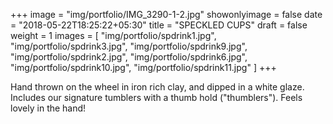 +++
image = "img/portfolio/IMG_3290-1-2.jpg"
showonlyimage = false
date = "2018-05-22T18:25:22+05:30"
title = "SPECKLED CUPS"
draft = false
weight = 1
images = [ "img/portfolio/spdrink1.jpg", "img/portfolio/spdrink3.jpg", "img/portfolio/spdrink9.jpg", "img/portfolio/spdrink2.jpg", "img/portfolio/spdrink6.jpg", "img/portfolio/spdrink10.jpg", "img/portfolio/spdrink11.jpg" ]
+++
<!--more-->

Hand thrown on the wheel in iron rich clay, and dipped in a white glaze. Includes our signature tumblers with a thumb hold ("thumblers"). Feels lovely in the hand!
